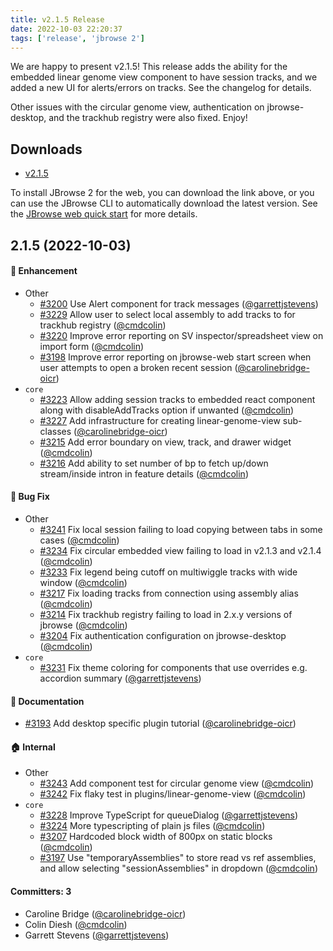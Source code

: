 ```yaml
---
title: v2.1.5 Release
date: 2022-10-03 22:20:37
tags: ['release', 'jbrowse 2']
---
```


We are happy to present v2.1.5! This release adds the ability for the embedded
linear genome view component to have session tracks, and we added a new UI for
alerts/errors on tracks. See the changelog for details.

Other issues with the circular genome view, authentication on jbrowse-desktop,
and the trackhub registry were also fixed. Enjoy!

## Downloads

- [v2.1.5](https://github.com/GMOD/jbrowse-components/releases/tag/v2.1.5)

To install JBrowse 2 for the web, you can download the link above, or you can
use the JBrowse CLI to automatically download the latest version. See the
[JBrowse web quick start](https://jbrowse.org/jb2/docs/quickstart_web) for more
details.

## 2.1.5 (2022-10-03)

#### :rocket: Enhancement

- Other
  - [#3200](https://github.com/GMOD/jbrowse-components/pull/3200) Use Alert
    component for track messages
    ([@garrettjstevens](https://github.com/garrettjstevens))
  - [#3229](https://github.com/GMOD/jbrowse-components/pull/3229) Allow user to
    select local assembly to add tracks to for trackhub registry
    ([@cmdcolin](https://github.com/cmdcolin))
  - [#3220](https://github.com/GMOD/jbrowse-components/pull/3220) Improve error
    reporting on SV inspector/spreadsheet view on import form
    ([@cmdcolin](https://github.com/cmdcolin))
  - [#3198](https://github.com/GMOD/jbrowse-components/pull/3198) Improve error
    reporting on jbrowse-web start screen when user attempts to open a broken
    recent session
    ([@carolinebridge-oicr](https://github.com/carolinebridge-oicr))
- `core`
  - [#3223](https://github.com/GMOD/jbrowse-components/pull/3223) Allow adding
    session tracks to embedded react component along with disableAddTracks
    option if unwanted ([@cmdcolin](https://github.com/cmdcolin))
  - [#3227](https://github.com/GMOD/jbrowse-components/pull/3227) Add
    infrastructure for creating linear-genome-view sub-classes
    ([@carolinebridge-oicr](https://github.com/carolinebridge-oicr))
  - [#3215](https://github.com/GMOD/jbrowse-components/pull/3215) Add error
    boundary on view, track, and drawer widget
    ([@cmdcolin](https://github.com/cmdcolin))
  - [#3216](https://github.com/GMOD/jbrowse-components/pull/3216) Add ability to
    set number of bp to fetch up/down stream/inside intron in feature details
    ([@cmdcolin](https://github.com/cmdcolin))

#### :bug: Bug Fix

- Other
  - [#3241](https://github.com/GMOD/jbrowse-components/pull/3241) Fix local
    session failing to load copying between tabs in some cases
    ([@cmdcolin](https://github.com/cmdcolin))
  - [#3234](https://github.com/GMOD/jbrowse-components/pull/3234) Fix circular
    embedded view failing to load in v2.1.3 and v2.1.4
    ([@cmdcolin](https://github.com/cmdcolin))
  - [#3233](https://github.com/GMOD/jbrowse-components/pull/3233) Fix legend
    being cutoff on multiwiggle tracks with wide window
    ([@cmdcolin](https://github.com/cmdcolin))
  - [#3217](https://github.com/GMOD/jbrowse-components/pull/3217) Fix loading
    tracks from connection using assembly alias
    ([@cmdcolin](https://github.com/cmdcolin))
  - [#3214](https://github.com/GMOD/jbrowse-components/pull/3214) Fix trackhub
    registry failing to load in 2.x.y versions of jbrowse
    ([@cmdcolin](https://github.com/cmdcolin))
  - [#3204](https://github.com/GMOD/jbrowse-components/pull/3204) Fix
    authentication configuration on jbrowse-desktop
    ([@cmdcolin](https://github.com/cmdcolin))
- `core`
  - [#3231](https://github.com/GMOD/jbrowse-components/pull/3231) Fix theme
    coloring for components that use overrides e.g. accordion summary
    ([@garrettjstevens](https://github.com/garrettjstevens))

#### :memo: Documentation

- [#3193](https://github.com/GMOD/jbrowse-components/pull/3193) Add desktop
  specific plugin tutorial
  ([@carolinebridge-oicr](https://github.com/carolinebridge-oicr))

#### :house: Internal

- Other
  - [#3243](https://github.com/GMOD/jbrowse-components/pull/3243) Add component
    test for circular genome view ([@cmdcolin](https://github.com/cmdcolin))
  - [#3242](https://github.com/GMOD/jbrowse-components/pull/3242) Fix flaky test
    in plugins/linear-genome-view ([@cmdcolin](https://github.com/cmdcolin))
- `core`
  - [#3228](https://github.com/GMOD/jbrowse-components/pull/3228) Improve
    TypeScript for queueDialog
    ([@garrettjstevens](https://github.com/garrettjstevens))
  - [#3224](https://github.com/GMOD/jbrowse-components/pull/3224) More
    typescripting of plain js files ([@cmdcolin](https://github.com/cmdcolin))
  - [#3207](https://github.com/GMOD/jbrowse-components/pull/3207) Hardcoded
    block width of 800px on static blocks
    ([@cmdcolin](https://github.com/cmdcolin))
  - [#3197](https://github.com/GMOD/jbrowse-components/pull/3197) Use
    "temporaryAssemblies" to store read vs ref assemblies, and allow selecting
    "sessionAssemblies" in dropdown ([@cmdcolin](https://github.com/cmdcolin))

#### Committers: 3

- Caroline Bridge
  ([@carolinebridge-oicr](https://github.com/carolinebridge-oicr))
- Colin Diesh ([@cmdcolin](https://github.com/cmdcolin))
- Garrett Stevens ([@garrettjstevens](https://github.com/garrettjstevens))
